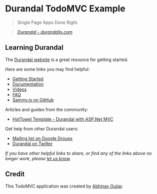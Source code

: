 # Durandal TodoMVC Example

> Single Page Apps Done Right.

> _[Durandal - durandaljs.com](http://durandaljs.com/)_


## Learning Durandal

The [Durandal website](http://durandaljs.com) is a great resource for getting started.

Here are some links you may find helpful:

* [Getting Started](http://durandaljs.com/pages/get-started/)
* [Documentation](http://durandaljs.com/pages/docs)
* [Videos](http://durandaljs.com/pages/videos/)
* [FAQ](http://sammyjs.org/faq)
* [Sammy.js on GitHub](http://github.com/quirkey/sammy)

Articles and guides from the community:

* [HotTowel Template - Durandal with ASP.Net MVC](http://www.johnpapa.net/hottowel/)

Get help from other Durandal users:

* [Mailing list on Google Groups](httphttps://groups.google.com/forum/#!forum/durandaljs)
* [Durandal on Twitter](http://twitter.com/durandaljs)

_If you have other helpful links to share, or find any of the links above no longer work, please [let us know](https://github.com/tastejs/todomvc/issues)._


## Credit

This TodoMVC application was created by [Abhinav Gujjar](https://github.com/abhinavgujjar).
